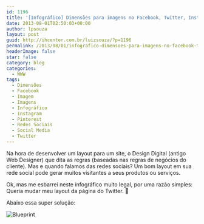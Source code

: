 ```yaml
---
id: 1196
title: '[Infográfico] Dimensões para imagens no Facebook, Twitter, Instagram, Pinterest'
date: 2013-08-01T02:50:03+00:00
author: lpsouza
layout: post
guid: http://ihcenter.com.br/luizsouza/?p=1196
permalink: /2013/08/01/infografico-dimensoes-para-imagens-no-facebook-twitter-instagram-pinterest/
headerImage: false
star: false
category: blog
categories:
  - WWW
tags:
  - Dimensões
  - Facebook
  - Imagem
  - Imagens
  - Infográfico
  - Instagram
  - Pinterest
  - Redes Sociais
  - Social Media
  - Twitter
---
```

Na hora de desenvolver um layout para um site, o Design Digital (antigo Web Designer) que dita as regras (baseadas nas regras de negócios do cliente). Mas e quando falamos das redes sociais? Um bom layout em sua rede social pode gerar muitos visitantes a seus produtos ou serviços.

Ok, mas me esbarrei neste infográfico muito legal, por uma razão simples: Queria mudar meu layout da página do Twitter. 🙂

Abaixo essa super solução:

![Blueprint](https://luizsouza.com.br/wp-content/uploads/2013/08/social-media-design-blueprint.png)
